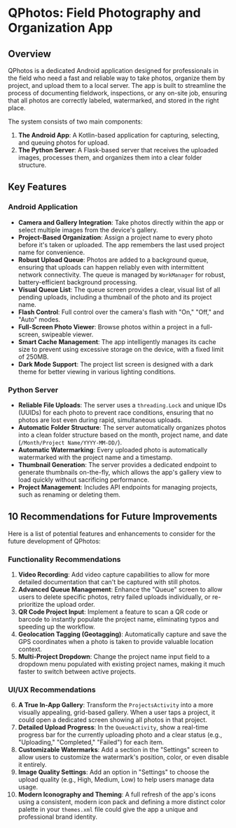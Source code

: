 # QPhotos: Field Photography and Organization App

## Overview

QPhotos is a dedicated Android application designed for professionals in the field who need a fast and reliable way to take photos, organize them by project, and upload them to a local server. The app is built to streamline the process of documenting fieldwork, inspections, or any on-site job, ensuring that all photos are correctly labeled, watermarked, and stored in the right place.

The system consists of two main components:
1.  **The Android App**: A Kotlin-based application for capturing, selecting, and queuing photos for upload.
2.  **The Python Server**: A Flask-based server that receives the uploaded images, processes them, and organizes them into a clear folder structure.

## Key Features

### Android Application
- **Camera and Gallery Integration**: Take photos directly within the app or select multiple images from the device's gallery.
- **Project-Based Organization**: Assign a project name to every photo before it's taken or uploaded. The app remembers the last used project name for convenience.
- **Robust Upload Queue**: Photos are added to a background queue, ensuring that uploads can happen reliably even with intermittent network connectivity. The queue is managed by `WorkManager` for robust, battery-efficient background processing.
- **Visual Queue List**: The queue screen provides a clear, visual list of all pending uploads, including a thumbnail of the photo and its project name.
- **Flash Control**: Full control over the camera's flash with "On," "Off," and "Auto" modes.
- **Full-Screen Photo Viewer**: Browse photos within a project in a full-screen, swipeable viewer.
- **Smart Cache Management**: The app intelligently manages its cache size to prevent using excessive storage on the device, with a fixed limit of 250MB.
- **Dark Mode Support**: The project list screen is designed with a dark theme for better viewing in various lighting conditions.

### Python Server
- **Reliable File Uploads**: The server uses a `threading.Lock` and unique IDs (UUIDs) for each photo to prevent race conditions, ensuring that no photos are lost even during rapid, simultaneous uploads.
- **Automatic Folder Structure**: The server automatically organizes photos into a clean folder structure based on the month, project name, and date (`/Month/Project Name/YYYY-MM-DD/`).
- **Automatic Watermarking**: Every uploaded photo is automatically watermarked with the project name and a timestamp.
- **Thumbnail Generation**: The server provides a dedicated endpoint to generate thumbnails on-the-fly, which allows the app's gallery view to load quickly without sacrificing performance.
- **Project Management**: Includes API endpoints for managing projects, such as renaming or deleting them.

## 10 Recommendations for Future Improvements

Here is a list of potential features and enhancements to consider for the future development of QPhotos:

### Functionality Recommendations
1.  **Video Recording**: Add video capture capabilities to allow for more detailed documentation that can't be captured with still photos.
2.  **Advanced Queue Management**: Enhance the "Queue" screen to allow users to delete specific photos, retry failed uploads individually, or re-prioritize the upload order.
3.  **QR Code Project Input**: Implement a feature to scan a QR code or barcode to instantly populate the project name, eliminating typos and speeding up the workflow.
4.  **Geolocation Tagging (Geotagging)**: Automatically capture and save the GPS coordinates when a photo is taken to provide valuable location context.
5.  **Multi-Project Dropdown**: Change the project name input field to a dropdown menu populated with existing project names, making it much faster to switch between active projects.

### UI/UX Recommendations
6.  **A True In-App Gallery**: Transform the `ProjectsActivity` into a more visually appealing, grid-based gallery. When a user taps a project, it could open a dedicated screen showing all photos in that project.
7.  **Detailed Upload Progress**: In the `QueueActivity`, show a real-time progress bar for the currently uploading photo and a clear status (e.g., "Uploading," "Completed," "Failed") for each item.
8.  **Customizable Watermarks**: Add a section in the "Settings" screen to allow users to customize the watermark's position, color, or even disable it entirely.
9.  **Image Quality Settings**: Add an option in "Settings" to choose the upload quality (e.g., High, Medium, Low) to help users manage data usage.
10. **Modern Iconography and Theming**: A full refresh of the app's icons using a consistent, modern icon pack and defining a more distinct color palette in your `themes.xml` file could give the app a unique and professional brand identity.